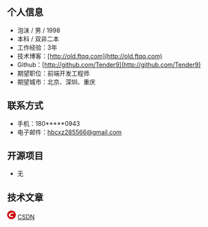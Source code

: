 ## 个人信息

- 泡沫 / 男 / 1998
- 本科 / 双非二本
- 工作经验：3年
- 技术博客：[http://old.ftqq.com](http://old.ftqq.com)
- Github：[http://github.com/Tender9](http://github.com/Tender9)
- 期望职位：前端开发工程师
- 期望城市：北京、深圳、重庆

## 联系方式

- 手机：180*****0943
- 电子邮件：hbcxz285566@gmail.com

## 开源项目
   - 无

## 技术文章

<svg style="display: inline-block;" t="1714831468614" class="icon" viewBox="0 0 1024 1024" version="1.1" xmlns="http://www.w3.org/2000/svg" p-id="3804" width="20" height="20"><path d="M512 0c282.784 0 512 229.216 512 512s-229.216 512-512 512S0 794.784 0 512 229.216 0 512 0z m189.952 752l11.2-108.224c-31.904 9.536-100.928 16.128-147.712 16.128-134.464 0-205.728-47.296-195.328-146.304 11.584-110.688 113.152-145.696 232.64-145.696 54.784 0 122.432 8.8 151.296 18.336L768 272.704C724.544 262.24 678.272 256 599.584 256c-203.2 0-388.704 94.88-406.4 263.488C178.336 660.96 303.584 768 535.616 768c80.672 0 138.464-6.432 166.336-16z" fill="#CE000D" p-id="3805"></path></svg> [CSDN](https://blog.csdn.net/qq_21115481)

